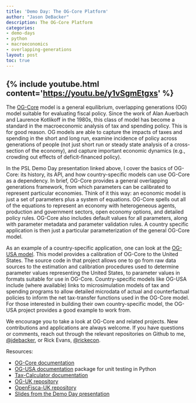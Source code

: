 ```yaml
---
title: 'Demo Day: The OG-Core Platform'
author: "Jason DeBacker"
description: The OG-Core Platform
categories:
- demo-days
- python
- macroeconomics
- overlapping-generations
layout: post
toc: true
---
```


{% include youtube.html content='https://youtu.be/y1vSgmEtgxs' %}
---

The [OG-Core](https://pslmodels.github.io/OG-Core/) model is a general equilibrium, overlapping generations (OG) model suitable for evaluating fiscal policy.
Since the work of Alan Auerbach and Laurence Kotlikoff in the 1980s, this class of model has become a standard in the macroeconomic analysis of tax and spending policy.
This is for good reason.
OG models are able to capture the impacts of taxes and spending in the short and long run, examine incidence of policy across generations of people (not just short run or steady state analysis of a cross-section of the economy), and capture important economic dynamics (e.g., crowding out effects of deficit-financed policy).

In the PSL Demo Day presentation linked above, I cover the basics of OG-Core: its history, its API, and how country-specific models can use OG-Core as a dependency.
In brief, OG-Core provides a general overlapping generations framework, from which parameters can be calibrated to represent particular economies.
Think of it this way: an economic model is just a set of parameters plus a system of equations.
OG-Core spells out all of the equations to represent an economy with heterogeneous agents, production and government sectors, open economy options, and detailed policy rules.
OG-Core also includes default values for all parameters, along with parameter metadata and parameter validation rules.
A country specific application is then just a particular parameterization of the general OG-Core model.

As an example of a country-specific application, one can look at the [OG-USA model](https://pslmodels.github.io/OG-USA).
This model provides a calibration of OG-Core to the United States.
The source code in that project allows one to go from raw data sources to the estimation and calibration procedures used to determine parameter values representing the United States, to parameter values in formats suitable for use in OG-Core.
Country-specific models like OG-USA include (where available) links to microsimulation models of tax and spending programs to allow detailed microdata of actual and counterfactual policies to inform the net tax-transfer functions used in the OG-Core model.
For those interested in building their own country-specific model, the OG-USA project provides a good example to work from.

We encourage you to take a look at OG-Core and related projects.
New contributions and applications are always welcome.
If you have questions or comments, reach out through the relevant repositories on Github to me, [@jdebacker](https://github.com/jdebacker/), or Rick Evans, [@rickecon](https://github.com/rickecon).


Resources:
* [OG-Core documentation](https://pslmodels.github.io/OG-Core/content/intro/intro.html)
* [OG-USA documentation](https://pslmodels.github.io/OG-USA) package for unit testing in Python
* [Tax-Calculator documentation](http://taxcalc.pslmodels.org)
* [OG-UK repository](https://github.com/PSLmodels/OG-UK)
* [OpenFisca-UK repository](https://github.com/PolicyEngine/openfisca-uk)
* [Slides from the Demo Day presentation](https://docs.google.com/presentation/d/1AT3SYNJ6JieAB1HrPT6HPSBC6-2A1QNtIdBDO-3PSCI/edit?usp=sharing)
